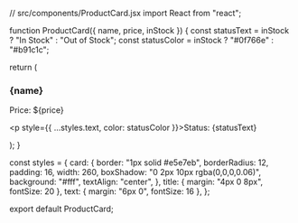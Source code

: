 // src/components/ProductCard.jsx
import React from "react";

function ProductCard({ name, price, inStock }) {
  const statusText = inStock ? "In Stock" : "Out of Stock";
  const statusColor = inStock ? "#0f766e" : "#b91c1c";

  return (
    <div style={styles.card}>
      <h3 style={styles.title}>{name}</h3>
      <p style={styles.text}>Price: ${price}</p>
      <p style={{ ...styles.text, color: statusColor }}>Status: {statusText}</p>
    </div>
  );
}

const styles = {
  card: {
    border: "1px solid #e5e7eb",
    borderRadius: 12,
    padding: 16,
    width: 260,
    boxShadow: "0 2px 10px rgba(0,0,0,0.06)",
    background: "#fff",
    textAlign: "center",
  },
  title: { margin: "4px 0 8px", fontSize: 20 },
  text: { margin: "6px 0", fontSize: 16 },
};

export default ProductCard;
